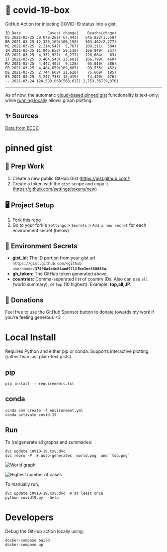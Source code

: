 # 🏥 covid-19-box

GitHub Action for injecting COVID-19 status into a gist.

```
ID Date            Cases( change)    Deaths(chnge)
US 2021-03-25 30,079,281( 67,443)   546,822(1,558)
BR 2021-03-25 12,320,169(100,158)   303,462(2,777)
ME 2021-03-25  2,214,542(  5,787)   200,211(  584)
IN 2021-03-25 11,846,652( 59,118)   160,949(  257)
GB 2021-03-25  4,332,922(  6,277)   126,684(   63)
IT 2021-03-25  3,464,543( 23,681)   106,799(  460)
RU 2021-03-25  4,442,492(  9,128)    95,010(  386)
FR 2021-03-25  4,484,659(109,885)    93,535(  452)
DE 2021-03-25  2,744,608( 21,620)    75,669(  185)
ES 2021-03-25  3,247,738( 13,419)    74,420(  676)
-- 2021-03-24 124,583,060(568,617) 2,753,367(9,378)
```

---

As of now, the automatic [cloud-based pinned gist](#pinned-gist) functionality is text-only;
while [running locally](#local-install) allows graph plotting.

## ✨ Sources

[Data from ECDC](https://www.ecdc.europa.eu/en/publications-data/download-todays-data-geographic-distribution-covid-19-cases-worldwide)

# pinned gist

## 🎒 Prep Work
1. Create a new public GitHub Gist (https://gist.github.com/)
1. Create a token with the `gist` scope and copy it. (https://github.com/settings/tokens/new)

## 🖥 Project Setup
1. Fork this repo
1. Go to your fork's `Settings` > `Secrets` > `Add a new secret` for each environment secret (below)

## 🤫 Environment Secrets
- **gist_id:** The ID portion from your gist url `https://gist.github.com/<github username>/`**`37496a4e4c84aed9711fbe3ec560888a`**.
- **gh_token:** The GitHub token generated above.
- **countries:** Comma-separated list of country IDs. Also can use `all` (world summary), or `top` (10 highest). Example: **top,all,JP**.

## 💸 Donations

Feel free to use the GitHub Sponsor button to donate towards my work if you're feeling generous <3

# Local Install

Requires Python and either pip or conda. Supports interactive plotting (rather than just plain-text gists).

## pip

```
pip install -r requirements.txt
```

## conda

```
conda env create -f environment.yml
conda activate covid-19
```

## Run

To (re)generate all graphs and summaries:

```
dvc update COVID-19.csv.dvc
dvc repro -P  # auto-generates `world.png` and `top.png`
```

![World graph](world.png)

![Highest number of cases](top.png)

To manually run,

```
dvc update COVID-19.csv.dvc  # at least once
python covid19.py --help
```

# Developers

Debug the GitHub action locally using:

```
docker-compose build
docker-compose up
```
